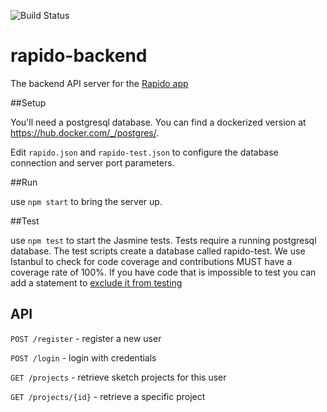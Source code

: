 
![Build Status](https://travis-ci.org/apiacademy/rapido-backend.svg?branch=master)

rapido-backend
==============

The backend API server for the [Rapido app](http://github.com/apiacademy/rapido-web)

##Setup

You'll need a postgresql database.  You can find a dockerized version at https://hub.docker.com/_/postgres/.

Edit `rapido.json` and `rapido-test.json` to configure the database connection and server port parameters.

##Run

use `npm start` to bring the server up.

##Test

use `npm test` to start the Jasmine tests.  Tests require a running postgresql database.  The test scripts create a database called rapido-test.  We use Istanbul to check for code coverage and contributions MUST have a coverage rate of 100%.  If you have code that is impossible to test you can add a statement to [exclude it from testing](https://github.com/gotwarlost/istanbul/blob/master/ignoring-code-for-coverage.md)

## API

`POST /register` - register a new user

`POST /login` - login with credentials

`GET /projects` - retrieve sketch projects for this user

`GET /projects/{id}` - retrieve a specific project
